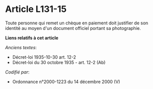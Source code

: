 # Article L131-15

Toute personne qui remet un chèque en paiement doit justifier de son identité au moyen d'un document officiel portant sa
photographie.

**Liens relatifs à cet article**

_Anciens textes_:

  - Décret-loi 1935-10-30 art. 12-2
  - Décret-loi du 30 octobre 1935 - art. 12-2 (Ab)

_Codifié par_:

  - Ordonnance n°2000-1223 du 14 décembre 2000 (V)
